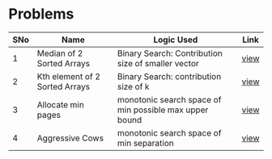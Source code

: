 # Problems

SNo | Name | Logic Used | Link |
----|------|------------|------|
1 | Median of 2 Sorted Arrays | Binary Search: Contribution size of smaller vector | [view](median_2_sortedArrays.cpp)
2 | Kth element of 2 Sorted Arrays | Binary Search: contribution size of k | [view](kth_2_sortedArrays.cpp)
3 | Allocate min pages | monotonic search space of min possible max upper bound | [view](allocate_min_pages.cpp)
4 | Aggressive Cows | monotonic search space of min separation | [view](aggressive_cows.cpp)